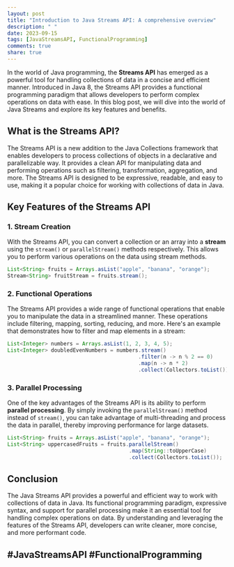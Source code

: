 ```yaml
---
layout: post
title: "Introduction to Java Streams API: A comprehensive overview"
description: " "
date: 2023-09-15
tags: [JavaStreamsAPI, FunctionalProgramming]
comments: true
share: true
---
```


In the world of Java programming, the **Streams API** has emerged as a powerful tool for handling collections of data in a concise and efficient manner. Introduced in Java 8, the Streams API provides a functional programming paradigm that allows developers to perform complex operations on data with ease. In this blog post, we will dive into the world of Java Streams and explore its key features and benefits.

## What is the Streams API?

The Streams API is a new addition to the Java Collections framework that enables developers to process collections of objects in a declarative and parallelizable way. It provides a clean API for manipulating data and performing operations such as filtering, transformation, aggregation, and more. The Streams API is designed to be expressive, readable, and easy to use, making it a popular choice for working with collections of data in Java.

## Key Features of the Streams API

### 1. Stream Creation

With the Streams API, you can convert a collection or an array into a **stream** using the `stream()` or `parallelStream()` methods respectively. This allows you to perform various operations on the data using stream methods.

```java
List<String> fruits = Arrays.asList("apple", "banana", "orange");
Stream<String> fruitStream = fruits.stream();
```

### 2. Functional Operations

The Streams API provides a wide range of functional operations that enable you to manipulate the data in a streamlined manner. These operations include filtering, mapping, sorting, reducing, and more. Here's an example that demonstrates how to filter and map elements in a stream:

```java
List<Integer> numbers = Arrays.asList(1, 2, 3, 4, 5);
List<Integer> doubledEvenNumbers = numbers.stream()
                                          .filter(n -> n % 2 == 0)
                                          .map(n -> n * 2)
                                          .collect(Collectors.toList());
```

### 3. Parallel Processing

One of the key advantages of the Streams API is its ability to perform **parallel processing**. By simply invoking the `parallelStream()` method instead of `stream()`, you can take advantage of multi-threading and process the data in parallel, thereby improving performance for large datasets.

```java
List<String> fruits = Arrays.asList("apple", "banana", "orange");
List<String> uppercasedFruits = fruits.parallelStream()
                                       .map(String::toUpperCase)
                                       .collect(Collectors.toList());
```

## Conclusion

The Java Streams API provides a powerful and efficient way to work with collections of data in Java. Its functional programming paradigm, expressive syntax, and support for parallel processing make it an essential tool for handling complex operations on data. By understanding and leveraging the features of the Streams API, developers can write cleaner, more concise, and more performant code.

## #JavaStreamsAPI #FunctionalProgramming